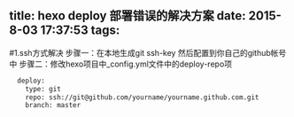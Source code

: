 title: hexo deploy 部署错误的解决方案
date: 2015-8-03 17:37:53
tags:
---
#1.ssh方式解决
步骤一：在本地生成git ssh-key 然后配置到你自己的github帐号中
步骤二：修改hexo项目中_config.yml文件中的deploy-repo项
```bash
  deploy:
    type: git
    repo: ssh://git@github.com/yourname/yourname.github.com.git
    branch: master
```
